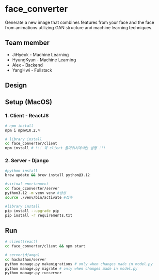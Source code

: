 # face_converter
Generate a new image that combines features from your face and the face from animations utilizing GAN structure and machine learning techniques.

## Team member
- JiHyeok - Machine Learning
- HyungKyun - Machine Learning
- Alex - Backend
- YangHwi - Fullstack

## Design

## Setup (MacOS)

### 1. Client - ReactJS

```bash
# npm install
npm i npm@10.2.4

# library install
cd face_converter/client
npm install # !!! 꼭 client 폴더위치에서만 실행 !!!
```

### 2. Server - Django

```bash
#python install
brew update && brew install python@3.12

#virtual envrionment
cd face_cconverter/server
python3.12 -m venv venv #생성
source ./venv/bin/activate #접속

#library install
pip install --upgrade pip
pip install -r requirements.txt
```

## Run

```bash
# client(react)
cd face_converter/client && npm start

# server(django)
cd hackathon/server
python manage.py makemigrations # only when changes made in model.py
python manage.py migrate # only when changes made in model.py
python manage.py runserver
```
